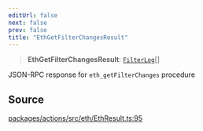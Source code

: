 ```yaml
---
editUrl: false
next: false
prev: false
title: "EthGetFilterChangesResult"
---
```


> **EthGetFilterChangesResult**: [`FilterLog`](/reference/tevm/actions/type-aliases/filterlog-1/)[]

JSON-RPC response for `eth_getFilterChanges` procedure

## Source

[packages/actions/src/eth/EthResult.ts:95](https://github.com/evmts/tevm-monorepo/blob/main/packages/actions/src/eth/EthResult.ts#L95)
